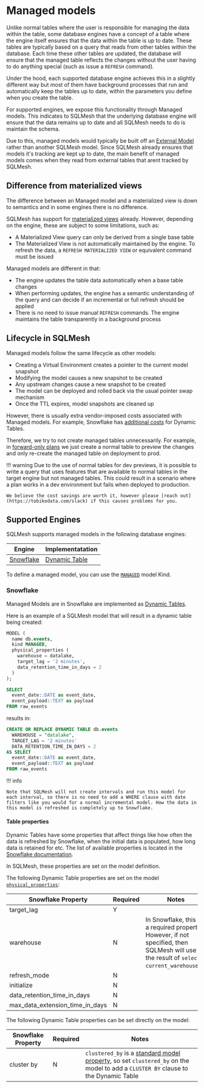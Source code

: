 # Managed models
Unlike normal tables where the user is responsible for managing the data within the table, some database engines have a concept of a table where the engine itself ensures that the data within the table is up to date. These tables are typically based on a query that reads from other tables within the database. Each time these other tables are updated, the database will ensure that the managed table reflects the changes without the user having to do anything special (such as issue a `REFRESH` command).

Under the hood, each supported database engine achieves this in a slightly different way but most of them have background processes that run and automatically keep the tables up to date, within the parameters you define when you create the table.

For supported engines, we expose this functionality through Managed models. This indicates to SQLMesh that the underlying database engine will ensure that the data remains up to date and all SQLMesh needs to do is maintain the schema.

Due to this, managed models would typically be built off an [External Model](./external_models.md) rather than another SQLMesh model. Since SQLMesh already ensures that models it's tracking are kept up to date, the main benefit of managed models comes when they read from external tables that arent tracked by SQLMesh.

## Difference from materialized views
The difference between an Managed model and a materialized view is down to semantics and in some engines there is no difference.

SQLMesh has support for [materialized views](../model_kinds#materialized-views) already. However, depending on the engine, these are subject to some limitations, such as:

- A Materialized View query can only be derived from a single base table
- The Materialized View is not automatically maintained by the engine. To refresh the data, a `REFRESH MATERIALIZED VIEW` or equivalent command must be issued

Managed models are different in that:

- The engine updates the table data automatically when a base table changes
- When performing updates, the engine has a semantic understanding of the query and can decide if an incremental or full refresh should be applied
- There is no need to issue manual `REFRESH` commands. The engine maintains the table transparently in a background process

## Lifecycle in SQLMesh
Managed models follow the same lifecycle as other models:

- Creating a Virtual Environment creates a pointer to the current model snapshot
- Modifying the model causes a new snapshot to be created
- Any upstream changes cause a new snapshot to be created
- The model can be deployed and rolled back via the usual pointer swap mechanism
- Once the TTL expires, model snapshots are cleaned up

However, there is usually extra vendor-imposed costs associated with Managed models. For example, Snowflake has [additional costs](https://docs.snowflake.com/en/user-guide/dynamic-tables-cost) for Dynamic Tables.

Therefore, we try to not create managed tables unnecessarily. For example, in [forward-only plans](../plans.md#forward-only-change) we just create a normal table to preview the changes and only re-create the managed table on deployment to prod.

!!! warning
    Due to the use of normal tables for dev previews, it is possible to write a query that uses features that are available to normal tables in the target engine but not managed tables. This could result in a scenario where a plan works in a dev environment but fails when deployed to production.
    
    We believe the cost savings are worth it, however please [reach out](https://tobikodata.com/slack) if this causes problems for you.

## Supported Engines
SQLMesh supports managed models in the following database engines:

| Engine                                               | Implementatation                                                               |
| ---------------------------------------------------- | ------------------------------------------------------------------------------ |
| [Snowflake](../../integrations/engines/snowflake.md) | [Dynamic Table](https://docs.snowflake.com/en/user-guide/dynamic-tables-intro) |

To define a managed model, you can use the [`MANAGED`](./model_kinds.md#managed) model Kind.

### Snowflake

Managed Models are in Snowflake are implemented as [Dynamic Tables](https://docs.snowflake.com/en/user-guide/dynamic-tables-intro).

Here is an example of a SQLMesh model that will result in a dynamic table being created:

```sql linenums="1"
MODEL (
  name db.events,
  kind MANAGED,
  physical_properties (
    warehouse = datalake,
    target_lag = '2 minutes',
    data_retention_time_in_days = 2
  )
);

SELECT
  event_date::DATE as event_date,
  event_payload::TEXT as payload
FROM raw_events
```

results in:

```sql linenums="1"
CREATE OR REPLACE DYNAMIC TABLE db.events
  WAREHOUSE = "datalake",
  TARGET_LAG = '2 minutes'
  DATA_RETENTION_TIME_IN_DAYS = 2
AS SELECT
  event_date::DATE as event_date,
  event_payload::TEXT as payload
FROM raw_events
```

!!! info

    Note that SQLMesh will not create intervals and run this model for each interval, so there is no need to add a WHERE clause with date filters like you would for a normal incremental model. How the data in this model is refreshed is completely up to Snowflake.

#### Table properties

Dynamic Tables have some properties that affect things like how often the data is refreshed by Snowflake, when the initial data is populated, how long data is retained for etc. The list of available properties is located in the [Snowflake documentation](https://docs.snowflake.com/sql-reference/sql/create-dynamic-table).

In SQLMesh, these properties are set on the model definition.

The following Dynamic Table properties are set on the model [`physical_properties`](../models/overview.md#physical_properties-previously-table_properties):

| Snowflake Property              | Required | Notes
| ------------------------------- | -------- | --------------------------------------------------------------------------------------------------------------------------------------- |
| target_lag                      | Y        |                                                                                                                                         |
| warehouse                       | N        | In Snowflake, this is a required property. However, if not specified, then SQLMesh will use the result of `select current_warehouse()`. |
| refresh_mode                    | N        |                                                                                                                                         |
| initialize                      | N        |                                                                                                                                         |
| data_retention_time_in_days     | N        |                                                                                                                                         |
| max_data_extension_time_in_days | N        |                                                                                                                                         |

The following Dynamic Table properties can be set directly on the model:

| Snowflake Property | Required   | Notes                                                                                                                                                                   |
| ------------------ | ---------- | ------------------------------------------------------------------------------------------------------------------------------------------------------------------------|
| cluster by         | N          | `clustered_by` is a [standard model property](../models/overview.md#clustered_by), so set `clustered_by` on the model to add a `CLUSTER BY` clause to the Dynamic Table |